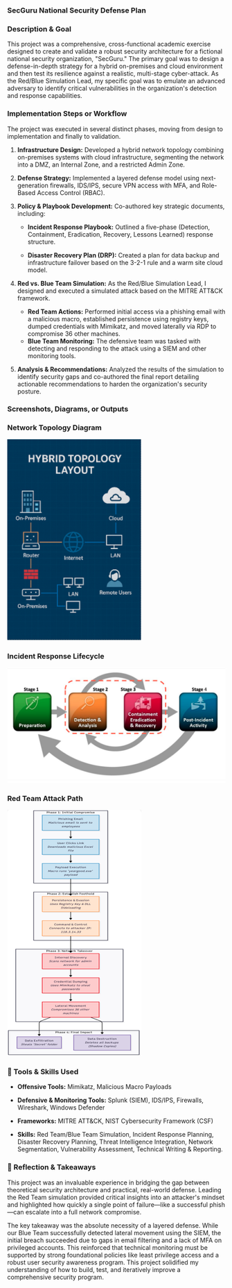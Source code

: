 ### SecGuru National Security Defense Plan
### Description & Goal
This project was a comprehensive, cross-functional academic exercise designed to create and validate a robust security architecture for a fictional national security organization, "SecGuru." The primary goal was to design a defense-in-depth strategy for a hybrid on-premises and cloud environment and then test its resilience against a realistic, multi-stage cyber-attack. As the Red/Blue Simulation Lead, my specific goal was to emulate an advanced adversary to identify critical vulnerabilities in the organization's detection and response capabilities.

### Implementation Steps or Workflow
The project was executed in several distinct phases, moving from design to implementation and finally to validation.

1.  **Infrastructure Design:** Developed a hybrid network topology combining on-premises systems with cloud infrastructure, segmenting the network into a DMZ, an Internal Zone, and a restricted Admin Zone.

2.  **Defense Strategy:** Implemented a layered defense model using next-generation firewalls, IDS/IPS, secure VPN access with MFA, and Role-Based Access Control (RBAC).

3.  **Policy & Playbook Development:** Co-authored key strategic documents, including:

    - **Incident Response Playbook:** Outlined a five-phase (Detection, Containment, Eradication, Recovery, Lessons Learned) response structure.

    - **Disaster Recovery Plan (DRP):** Created a plan for data backup and infrastructure failover based on the 3-2-1 rule and a warm site cloud model.

4.  **Red vs. Blue Team Simulation:** As the Red/Blue Simulation Lead, I designed and executed a simulated attack based on the MITRE ATT&CK framework.
    - **Red Team Actions:** Performed initial access via a phishing email with a malicious macro, established persistence using registry keys, dumped credentials with Mimikatz, and moved laterally via RDP to compromise 36 other machines.
    - **Blue Team Monitoring:** The defensive team was tasked with detecting and responding to the attack using a SIEM and other monitoring tools.

5.  **Analysis & Recommendations:** Analyzed the results of the simulation to identify security gaps and co-authored the final report detailing actionable recommendations to harden the organization's security posture.

### Screenshots, Diagrams, or Outputs

### Network Topology Diagram
![A diagram showing the hybrid on-premises and cloud network architecture.](./images/network-topology.png)

### Incident Response Lifecycle
![A diagram outlining the five phases of the incident response playbook.](./images/incident-response-lifecycle.png)

### Red Team Attack Path
![A flowchart detailing the steps taken in the simulated Red Team attack.](./images/red-team-attack-path.png)

### 🧰 Tools & Skills Used
- **Offensive Tools:** Mimikatz, Malicious Macro Payloads

- **Defensive & Monitoring Tools:** Splunk (SIEM), IDS/IPS, Firewalls, Wireshark, Windows Defender

- **Frameworks:** MITRE ATT&CK, NIST Cybersecurity Framework (CSF)

- **Skills:** Red Team/Blue Team Simulation, Incident Response Planning, Disaster Recovery Planning, Threat Intelligence Integration, Network Segmentation, Vulnerability Assessment, Technical Writing & Reporting.

### 🧠 Reflection & Takeaways
This project was an invaluable experience in bridging the gap between theoretical security architecture and practical, real-world defense. Leading the Red Team simulation provided critical insights into an attacker's mindset and highlighted how quickly a single point of failure—like a successful phish—can escalate into a full network compromise.

The key takeaway was the absolute necessity of a layered defense. While our Blue Team successfully detected lateral movement using the SIEM, the initial breach succeeded due to gaps in email filtering and a lack of MFA on privileged accounts. This reinforced that technical monitoring must be supported by strong foundational policies like least privilege access and a robust user security awareness program. This project solidified my understanding of how to build, test, and iteratively improve a comprehensive security program.
